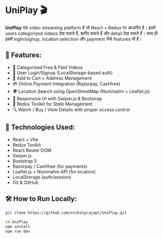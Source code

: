 # UniPlay 🎬

**UniPlay** एक video streaming platform है जो React + Redux पर आधारित है। इसमें users categorized videos देख सकते हैं, खरीद सकते हैं और detail देख सकते हैं। साथ ही इसमें login/signup, location selection और payment जैसे features भी हैं।

## 🚀 Features:

- 🎥 Categorized Free & Paid Videos
- 🔐 User Login/Signup (LocalStorage-based auth)
- 🛒 Add to Cart + Address Management
- 💳 Online Payment Integration (Razorpay, Cashfree)
- 🌍 Location Search using OpenStreetMap (Nominatim + Leaflet.js)
- 📱 Responsive UI with Swiper.js & Bootstrap
- 🔄 Redux Toolkit for State Management
- 🔍 Watch / Buy / View Details with proper access control

## 🧠 Technologies Used:

- React + Vite
- Redux Toolkit
- React Router DOM
- Swiper.js
- Bootstrap 5
- Razorpay / Cashfree (for payments)
- Leaflet.js + Nominatim API (for location)
- LocalStorage (auth/session)
- Git & GitHub

## 🛠️ How to Run Locally:

```bash
git clone https://github.com/vishalprajapt/UniPlay.git

cd UniPlay
npm install
npm run dev
